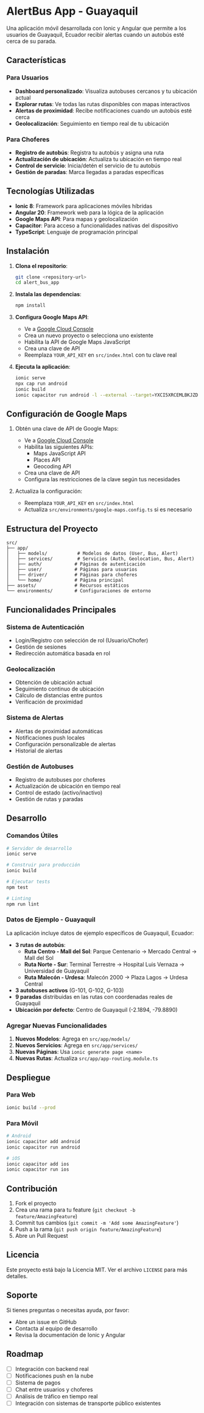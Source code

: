 # AlertBus App - Guayaquil

Una aplicación móvil desarrollada con Ionic y Angular que permite a los usuarios de Guayaquil, Ecuador recibir alertas cuando un autobús esté cerca de su parada.

## Características

### Para Usuarios
- **Dashboard personalizado**: Visualiza autobuses cercanos y tu ubicación actual
- **Explorar rutas**: Ve todas las rutas disponibles con mapas interactivos
- **Alertas de proximidad**: Recibe notificaciones cuando un autobús esté cerca
- **Geolocalización**: Seguimiento en tiempo real de tu ubicación

### Para Choferes
- **Registro de autobús**: Registra tu autobús y asigna una ruta
- **Actualización de ubicación**: Actualiza tu ubicación en tiempo real
- **Control de servicio**: Inicia/detén el servicio de tu autobús
- **Gestión de paradas**: Marca llegadas a paradas específicas

## Tecnologías Utilizadas

- **Ionic 8**: Framework para aplicaciones móviles híbridas
- **Angular 20**: Framework web para la lógica de la aplicación
- **Google Maps API**: Para mapas y geolocalización
- **Capacitor**: Para acceso a funcionalidades nativas del dispositivo
- **TypeScript**: Lenguaje de programación principal

## Instalación

1. **Clona el repositorio**:
   ```bash
   git clone <repository-url>
   cd alert_bus_app
   ```

2. **Instala las dependencias**:
   ```bash
   npm install
   ```

3. **Configura Google Maps API**:
   - Ve a [Google Cloud Console](https://console.cloud.google.com/)
   - Crea un nuevo proyecto o selecciona uno existente
   - Habilita la API de Google Maps JavaScript
   - Crea una clave de API
   - Reemplaza `YOUR_API_KEY` en `src/index.html` con tu clave real

4. **Ejecuta la aplicación**:
   ```bash
   ionic serve
   npx cap run android
   ionic build
   ionic capacitor run android -l --external --target=YXCI5XRCEMLBKJZD

   ```

## Configuración de Google Maps

1. Obtén una clave de API de Google Maps:
   - Ve a [Google Cloud Console](https://console.cloud.google.com/)
   - Habilita las siguientes APIs:
     - Maps JavaScript API
     - Places API
     - Geocoding API
   - Crea una clave de API
   - Configura las restricciones de la clave según tus necesidades

2. Actualiza la configuración:
   - Reemplaza `YOUR_API_KEY` en `src/index.html`
   - Actualiza `src/environments/google-maps.config.ts` si es necesario

## Estructura del Proyecto

```
src/
├── app/
│   ├── models/           # Modelos de datos (User, Bus, Alert)
│   ├── services/         # Servicios (Auth, Geolocation, Bus, Alert)
│   ├── auth/            # Páginas de autenticación
│   ├── user/            # Páginas para usuarios
│   ├── driver/          # Páginas para choferes
│   └── home/            # Página principal
├── assets/              # Recursos estáticos
└── environments/        # Configuraciones de entorno
```

## Funcionalidades Principales

### Sistema de Autenticación
- Login/Registro con selección de rol (Usuario/Chofer)
- Gestión de sesiones
- Redirección automática basada en rol

### Geolocalización
- Obtención de ubicación actual
- Seguimiento continuo de ubicación
- Cálculo de distancias entre puntos
- Verificación de proximidad

### Sistema de Alertas
- Alertas de proximidad automáticas
- Notificaciones push locales
- Configuración personalizable de alertas
- Historial de alertas

### Gestión de Autobuses
- Registro de autobuses por choferes
- Actualización de ubicación en tiempo real
- Control de estado (activo/inactivo)
- Gestión de rutas y paradas

## Desarrollo

### Comandos Útiles

```bash
# Servidor de desarrollo
ionic serve

# Construir para producción
ionic build

# Ejecutar tests
npm test

# Linting
npm run lint
```

### Datos de Ejemplo - Guayaquil

La aplicación incluye datos de ejemplo específicos de Guayaquil, Ecuador:
- **3 rutas de autobús**:
  - **Ruta Centro - Mall del Sol**: Parque Centenario → Mercado Central → Mall del Sol
  - **Ruta Norte - Sur**: Terminal Terrestre → Hospital Luis Vernaza → Universidad de Guayaquil
  - **Ruta Malecón - Urdesa**: Malecón 2000 → Plaza Lagos → Urdesa Central
- **3 autobuses activos** (G-101, G-102, G-103)
- **9 paradas** distribuidas en las rutas con coordenadas reales de Guayaquil
- **Ubicación por defecto**: Centro de Guayaquil (-2.1894, -79.8890)

### Agregar Nuevas Funcionalidades

1. **Nuevos Modelos**: Agrega en `src/app/models/`
2. **Nuevos Servicios**: Agrega en `src/app/services/`
3. **Nuevas Páginas**: Usa `ionic generate page <name>`
4. **Nuevas Rutas**: Actualiza `src/app/app-routing.module.ts`

## Despliegue

### Para Web
```bash
ionic build --prod
```

### Para Móvil
```bash
# Android
ionic capacitor add android
ionic capacitor run android

# iOS
ionic capacitor add ios
ionic capacitor run ios
```

## Contribución

1. Fork el proyecto
2. Crea una rama para tu feature (`git checkout -b feature/AmazingFeature`)
3. Commit tus cambios (`git commit -m 'Add some AmazingFeature'`)
4. Push a la rama (`git push origin feature/AmazingFeature`)
5. Abre un Pull Request

## Licencia

Este proyecto está bajo la Licencia MIT. Ver el archivo `LICENSE` para más detalles.

## Soporte

Si tienes preguntas o necesitas ayuda, por favor:
- Abre un issue en GitHub
- Contacta al equipo de desarrollo
- Revisa la documentación de Ionic y Angular

## Roadmap

- [ ] Integración con backend real
- [ ] Notificaciones push en la nube
- [ ] Sistema de pagos
- [ ] Chat entre usuarios y choferes
- [ ] Análisis de tráfico en tiempo real
- [ ] Integración con sistemas de transporte público existentes
